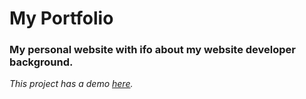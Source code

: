 # My Portfolio

### My personal website with ifo about my website developer background.

*This project has a demo [here](https://vladmrn.github.io/vladmarin-ro/).*